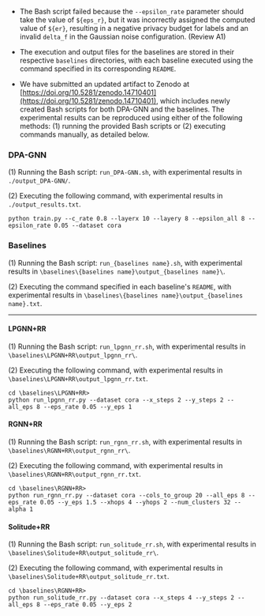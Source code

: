 - The Bash script failed because the `--epsilon_rate` parameter should take the value of `${eps_r}`, but it was incorrectly assigned the computed value of `${er}`, resulting in a negative privacy budget for labels and an invalid `delta_f` in the Gaussian noise configuration. (Review A1)

- The execution and output files for the baselines are stored in their respective `baselines` directories, with each baseline executed using the command specified in its corresponding `README`.

- We have submitted an updated artifact to Zenodo at [https://doi.org/10.5281/zenodo.14710401](https://doi.org/10.5281/zenodo.14710401), which includes newly created Bash scripts for both DPA-GNN and the baselines. The experimental results can be reproduced using either of the following methods: (1) running the provided Bash scripts or (2) executing commands manually, as detailed below.  

### **DPA-GNN**  
(1) Running the Bash script: `run_DPA-GNN.sh`, with experimental results in `./output_DPA-GNN/`.

(2) Executing the following command, with experimental results in `./output_results.txt`. 
```
python train.py --c_rate 0.8 --layerx 10 --layery 8 --epsilon_all 8 --epsilon_rate 0.05 --dataset cora
```

### **Baselines**  
(1) Running the Bash script: `run_{baselines name}.sh`, with experimental results in `\baselines\{baselines name}\output_{baselines name}\`.

(2) Executing the command specified in each baseline's `README`, with experimental results in `\baselines\{baselines name}\output_{baselines name}.txt`. 



----------------------------------
#### **LPGNN+RR**  
(1) Running the Bash script: `run_lpgnn_rr.sh`, with experimental results in `\baselines\LPGNN+RR\output_lpgnn_rr\`.

(2) Executing the following command, with experimental results in `\baselines\LPGNN+RR\output_lpgnn_rr.txt`. 
```
cd \baselines\LPGNN+RR>
python run_lpgnn_rr.py --dataset cora --x_steps 2 --y_steps 2 --all_eps 8 --eps_rate 0.05 --y_eps 1  
```
#### **RGNN+RR**  
(1) Running the Bash script: `run_rgnn_rr.sh`, with experimental results in `\baselines\RGNN+RR\output_rgnn_rr\`.

(2) Executing the following command, with experimental results in `\baselines\RGNN+RR\output_rgnn_rr.txt`. 
```
cd \baselines\RGNN+RR>
python run_rgnn_rr.py --dataset cora --cols_to_group 20 --all_eps 8 --eps_rate 0.05 --y_eps 1.5 --xhops 4 --yhops 2 --num_clusters 32 --alpha 1 
```
#### **Solitude+RR**  
(1) Running the Bash script: `run_solitude_rr.sh`, with experimental results in `\baselines\Solitude+RR\output_solitude_rr\`.

(2) Executing the following command, with experimental results in `\baselines\Solitude+RR\output_solitude_rr.txt`. 
```
cd \baselines\RGNN+RR>
python run_solitude_rr.py --dataset cora --x_steps 4 --y_steps 2 --all_eps 8 --eps_rate 0.05 --y_eps 2
```
